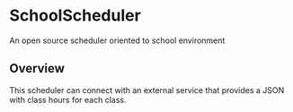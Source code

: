 # SchoolScheduler
An open source scheduler oriented to school environment

## Overview
This scheduler can connect with an external service that provides a JSON with class hours for each class.
